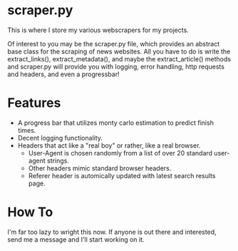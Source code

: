 scraper.py
==========

This is where I store my various webscrapers for my projects.

Of interest to you may be the scraper.py file, which provides an abstract base class for the scraping of news websites.
All you have to do is write the extract_links(), extract_metadata(), and maybe the extract_article() methods and
scraper.py will provide you with logging, error handling, http requests and headers, and even a progressbar!

# Features
* A progress bar that utilizes monty carlo estimation to predict finish times.
* Decent logging functionality.
* Headers that act like a "real boy" or rather, like a real browser.
  * User-Agent is chosen randomly from a list of over 20 standard user-agent strings.
  * Other headers mimic standard browser headers.
  * Referer header is automically updated with latest search results page.
  
# How To
I'm far too lazy to wright this now. 
If anyone is out there and interested, send me a message and I'll start working on it.
